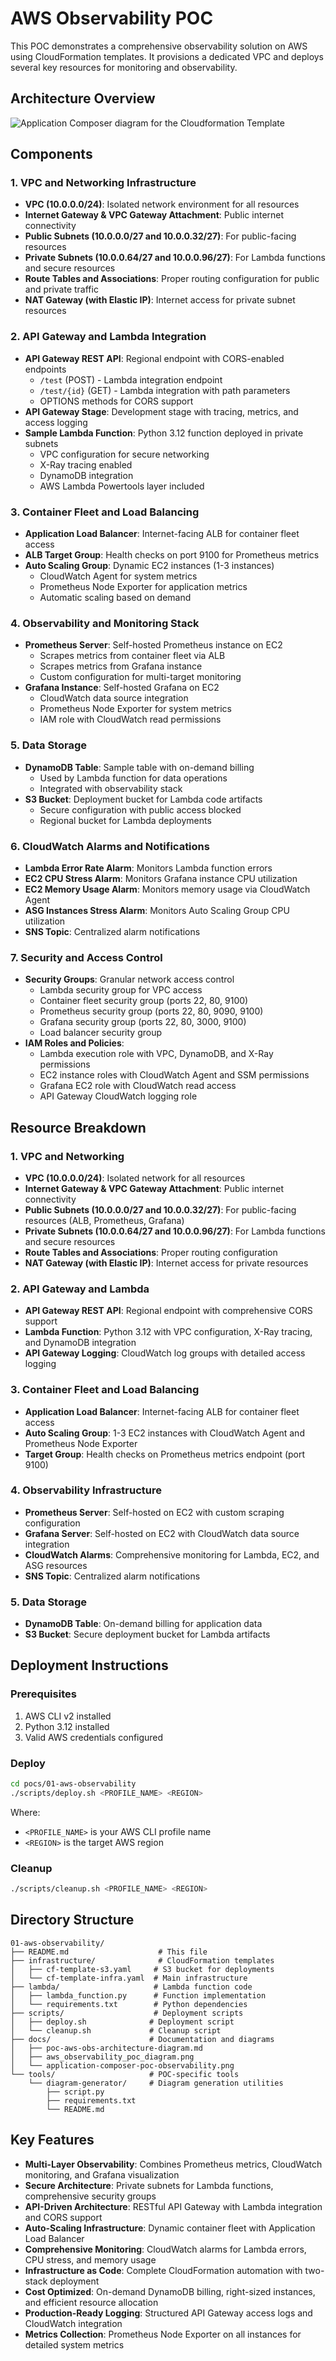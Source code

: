 # AWS Observability POC

This POC demonstrates a comprehensive observability solution on AWS using CloudFormation templates. It provisions a dedicated VPC and deploys several key resources for monitoring and observability.

## Architecture Overview

![Application Composer diagram for the Cloudformation Template](docs/application-composer-poc-observability.png "Application Diagram")

## Components

### 1. VPC and Networking Infrastructure

- **VPC (10.0.0.0/24)**: Isolated network environment for all resources
- **Internet Gateway & VPC Gateway Attachment**: Public internet connectivity
- **Public Subnets (10.0.0.0/27 and 10.0.0.32/27)**: For public-facing resources
- **Private Subnets (10.0.0.64/27 and 10.0.0.96/27)**: For Lambda functions and secure resources
- **Route Tables and Associations**: Proper routing configuration for public and private traffic
- **NAT Gateway (with Elastic IP)**: Internet access for private subnet resources

### 2. API Gateway and Lambda Integration

- **API Gateway REST API**: Regional endpoint with CORS-enabled endpoints
  - `/test` (POST) - Lambda integration endpoint
  - `/test/{id}` (GET) - Lambda integration with path parameters
  - OPTIONS methods for CORS support
- **API Gateway Stage**: Development stage with tracing, metrics, and access logging
- **Sample Lambda Function**: Python 3.12 function deployed in private subnets
  - VPC configuration for secure networking
  - X-Ray tracing enabled
  - DynamoDB integration
  - AWS Lambda Powertools layer included

### 3. Container Fleet and Load Balancing

- **Application Load Balancer**: Internet-facing ALB for container fleet access
- **ALB Target Group**: Health checks on port 9100 for Prometheus metrics
- **Auto Scaling Group**: Dynamic EC2 instances (1-3 instances)
  - CloudWatch Agent for system metrics
  - Prometheus Node Exporter for application metrics
  - Automatic scaling based on demand

### 4. Observability and Monitoring Stack

- **Prometheus Server**: Self-hosted Prometheus instance on EC2
  - Scrapes metrics from container fleet via ALB
  - Scrapes metrics from Grafana instance
  - Custom configuration for multi-target monitoring
- **Grafana Instance**: Self-hosted Grafana on EC2
  - CloudWatch data source integration
  - Prometheus Node Exporter for system metrics
  - IAM role with CloudWatch read permissions

### 5. Data Storage

- **DynamoDB Table**: Sample table with on-demand billing
  - Used by Lambda function for data operations
  - Integrated with observability stack
- **S3 Bucket**: Deployment bucket for Lambda code artifacts
  - Secure configuration with public access blocked
  - Regional bucket for Lambda deployments

### 6. CloudWatch Alarms and Notifications

- **Lambda Error Rate Alarm**: Monitors Lambda function errors
- **EC2 CPU Stress Alarm**: Monitors Grafana instance CPU utilization
- **EC2 Memory Usage Alarm**: Monitors memory usage via CloudWatch Agent
- **ASG Instances Stress Alarm**: Monitors Auto Scaling Group CPU utilization
- **SNS Topic**: Centralized alarm notifications

### 7. Security and Access Control

- **Security Groups**: Granular network access control
  - Lambda security group for VPC access
  - Container fleet security group (ports 22, 80, 9100)
  - Prometheus security group (ports 22, 80, 9090, 9100)
  - Grafana security group (ports 22, 80, 3000, 9100)
  - Load balancer security group
- **IAM Roles and Policies**:
  - Lambda execution role with VPC, DynamoDB, and X-Ray permissions
  - EC2 instance roles with CloudWatch Agent and SSM permissions
  - Grafana EC2 role with CloudWatch read access
  - API Gateway CloudWatch logging role

## Resource Breakdown

### 1. VPC and Networking

- **VPC (10.0.0.0/24)**: Isolated network for all resources
- **Internet Gateway & VPC Gateway Attachment**: Public internet connectivity
- **Public Subnets (10.0.0.0/27 and 10.0.0.32/27)**: For public-facing resources (ALB, Prometheus, Grafana)
- **Private Subnets (10.0.0.64/27 and 10.0.0.96/27)**: For Lambda functions and secure resources
- **Route Tables and Associations**: Proper routing configuration
- **NAT Gateway (with Elastic IP)**: Internet access for private resources

### 2. API Gateway and Lambda

- **API Gateway REST API**: Regional endpoint with comprehensive CORS support
- **Lambda Function**: Python 3.12 with VPC configuration, X-Ray tracing, and DynamoDB integration
- **API Gateway Logging**: CloudWatch log groups with detailed access logging

### 3. Container Fleet and Load Balancing

- **Application Load Balancer**: Internet-facing ALB for container fleet access
- **Auto Scaling Group**: 1-3 EC2 instances with CloudWatch Agent and Prometheus Node Exporter
- **Target Group**: Health checks on Prometheus metrics endpoint (port 9100)

### 4. Observability Infrastructure

- **Prometheus Server**: Self-hosted on EC2 with custom scraping configuration
- **Grafana Server**: Self-hosted on EC2 with CloudWatch data source integration
- **CloudWatch Alarms**: Comprehensive monitoring for Lambda, EC2, and ASG resources
- **SNS Topic**: Centralized alarm notifications

### 5. Data Storage

- **DynamoDB Table**: On-demand billing for application data
- **S3 Bucket**: Secure deployment bucket for Lambda artifacts

## Deployment Instructions

### Prerequisites
1. AWS CLI v2 installed
2. Python 3.12 installed
3. Valid AWS credentials configured

### Deploy
```bash
cd pocs/01-aws-observability
./scripts/deploy.sh <PROFILE_NAME> <REGION>
```

Where:
- `<PROFILE_NAME>` is your AWS CLI profile name
- `<REGION>` is the target AWS region

### Cleanup
```bash
./scripts/cleanup.sh <PROFILE_NAME> <REGION>
```

## Directory Structure

```
01-aws-observability/
├── README.md                    # This file
├── infrastructure/              # CloudFormation templates
│   ├── cf-template-s3.yaml     # S3 bucket for deployments
│   └── cf-template-infra.yaml  # Main infrastructure
├── lambda/                     # Lambda function code
│   ├── lambda_function.py      # Function implementation
│   └── requirements.txt        # Python dependencies
├── scripts/                    # Deployment scripts
│   ├── deploy.sh              # Deployment script
│   └── cleanup.sh             # Cleanup script
├── docs/                      # Documentation and diagrams
│   ├── poc-aws-obs-architecture-diagram.md
│   ├── aws_observability_poc_diagram.png
│   └── application-composer-poc-observability.png
└── tools/                     # POC-specific tools
    └── diagram-generator/     # Diagram generation utilities
        ├── script.py
        ├── requirements.txt
        └── README.md
```

## Key Features

- **Multi-Layer Observability**: Combines Prometheus metrics, CloudWatch monitoring, and Grafana visualization
- **Secure Architecture**: Private subnets for Lambda functions, comprehensive security groups
- **API-Driven Architecture**: RESTful API Gateway with Lambda integration and CORS support
- **Auto-Scaling Infrastructure**: Dynamic container fleet with Application Load Balancer
- **Comprehensive Monitoring**: CloudWatch alarms for Lambda errors, CPU stress, and memory usage
- **Infrastructure as Code**: Complete CloudFormation automation with two-stack deployment
- **Cost Optimized**: On-demand DynamoDB billing, right-sized instances, and efficient resource allocation
- **Production-Ready Logging**: Structured API Gateway access logs and CloudWatch integration
- **Metrics Collection**: Prometheus Node Exporter on all instances for detailed system metrics 